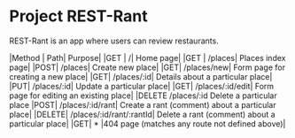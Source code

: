 # Project REST-Rant

REST-Rant is an app where users can review restaurants.

|Method | Path| Purpose|
|GET | /| Home page|
|GET | /places| Places index page|
|POST| /places| Create new place|
|GET| /places/new| Form page for creating a new place|
|GET| /places/:id| Details about a particular place|
|PUT| /places/:id| Update a particular place|
|GET| /places/:id/edit| Form page for editing an existing place|
|DELETE /places/:id Delete a particular place
|POST| /places/:id/rant| Create a rant (comment) about a particular place|
|DELETE| /places/:id/rant/:rantId| Delete a rant (comment) about a particular place|
|GET| * |404 page (matches any route not defined above)|

